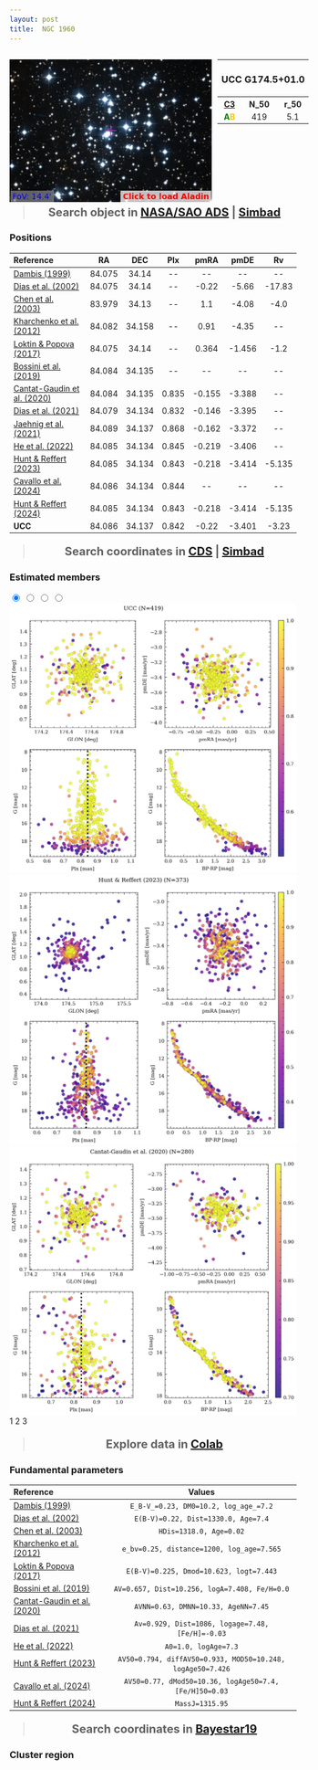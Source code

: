 ```yaml
---
layout: post
title:  NGC 1960
---
```

<div style="display: flex; justify-content: space-between; width:720px;height:250px">
<div style="text-align: center;">

<!-- Static image + data attributes for FOV and target -->
<img id="aladin_img"
     data-umami-event="aladin_load"
     src="https://raw.githubusercontent.com/ucc23/Q2P/main/plots/ngc1960_aladin.webp"
     alt="Click to load Aladin Lite" 
     style="width:355px;height:250px; cursor: pointer;"
     data-fov="0.17" 
     data-target="84.086 34.137"/>
<!-- Div to contain Aladin Lite viewer -->
<div id="aladin-lite-div" style="width:355px;height:250px;display:none;"></div>
<!-- Aladin Lite script (will be loaded after the image is clicked) -->
<script src="{{ site.baseurl }}/scripts/aladin_load.js"></script>

</div>
<!-- Left block -->

<table style="width:355px;height:250px;">
  <!-- Row 1 (title) -->
  <tr>
    <td colspan="5"><h3>UCC G174.5+01.0</h3></td>
  </tr>
  <!-- Row 2 -->
  <tr>
    <th style="text-align: center;"><a href="https://ucc.ar/faq#what-is-the-c3-parameter" title="Combined class">C3</a></th>
    <th style="text-align: center;"><div title="Stars with membership probability >50%">N_50</div></th>
    <th style="text-align: center;"><div title="Radius that contains half the members [arcmin]">r_50</div></th>
  </tr>
  <!-- Row 3 -->
  <tr>
    <td style="text-align: center;"><span style="color: green; font-weight: bold;">A</span><span style="color: #FFC300; font-weight: bold;">B</span></td>
    <td style="text-align: center;">419</td>
    <td style="text-align: center;">5.1</td>
  </tr>
</table>
</div>

> <p style="text-align:center; font-weight: bold; font-size:20px">Search object in <a data-umami-event="nasa_search" href="https://ui.adsabs.harvard.edu/search/q=%20collection%3Aastronomy%20body%3A%22NGC%201960%22&sort=date%20desc%2C%20bibcode%20desc&p_=0" target="_blank">NASA/SAO ADS</a> | <a data-umami-event="simbad_search" href="https://simbad.cds.unistra.fr/simbad/sim-id-refs?Ident=ngc1960" target="_blank">Simbad</a></p>


### Positions

| Reference    | RA    | DEC   | Plx  | pmRA  | pmDE   |  Rv  |
| :---         | :---: | :---: | :---: | :---: | :---: | :---: |
|[Dambis (1999)](https://ui.adsabs.harvard.edu/abs/1999AstL...25....7D) | 84.075 | 34.14 | -- | -- | -- | -- |
|[Dias et al. (2002)](https://ui.adsabs.harvard.edu/abs/2002A%26A...389..871D) | 84.075 | 34.14 | -- | -0.22 | -5.66 | -17.83 |
|[Chen et al. (2003)](https://ui.adsabs.harvard.edu/abs/2003AJ....125.1397C) | 83.979 | 34.13 | -- | 1.1 | -4.08 | -4.0 |
|[Kharchenko et al. (2012)](https://ui.adsabs.harvard.edu/abs/2012A%26A...543A.156K) | 84.082 | 34.158 | -- | 0.91 | -4.35 | -- |
|[Loktin & Popova (2017)](https://ui.adsabs.harvard.edu/abs/2017AstBu..72..257L) | 84.075 | 34.14 | -- | 0.364 | -1.456 | -1.2 |
|[Bossini et al. (2019)](https://ui.adsabs.harvard.edu/abs/2019A%26A...623A.108B) | 84.084 | 34.135 | -- | -- | -- | -- |
|[Cantat-Gaudin et al. (2020)](https://ui.adsabs.harvard.edu/abs/2020A%26A...640A...1C) | 84.084 | 34.135 | 0.835 | -0.155 | -3.388 | -- |
|[Dias et al. (2021)](https://ui.adsabs.harvard.edu/abs/2021MNRAS.504..356D) | 84.079 | 34.134 | 0.832 | -0.146 | -3.395 | -- |
|[Jaehnig et al. (2021)](https://ui.adsabs.harvard.edu/abs/2021ApJ...923..129J) | 84.089 | 34.137 | 0.868 | -0.162 | -3.372 | -- |
|[He et al. (2022)](https://ui.adsabs.harvard.edu/abs/2022ApJS..262....7H) | 84.085 | 34.134 | 0.845 | -0.219 | -3.406 | -- |
|[Hunt & Reffert (2023)](https://ui.adsabs.harvard.edu/abs/2023A%26A...673A.114H) | 84.085 | 34.134 | 0.843 | -0.218 | -3.414 | -5.135 |
|[Cavallo et al. (2024)](https://ui.adsabs.harvard.edu/abs/2024AJ....167...12C) | 84.086 | 34.134 | 0.844 | -- | -- | -- |
|[Hunt & Reffert (2024)](https://ui.adsabs.harvard.edu/abs/2024A%26A...686A..42H) | 84.085 | 34.134 | 0.843 | -0.218 | -3.414 | -5.135 |
| **UCC** |84.086 | 34.137 | 0.842 | -0.22 | -3.401 | -3.23 |

> <p style="text-align:center; font-weight: bold; font-size:20px">Search coordinates in <a data-umami-event="cds_coord_search" href="https://cdsportal.u-strasbg.fr/?target=84.086,+34.137" target="_blank">CDS</a> | <a data-umami-event="simbad_coord_search" href="https://simbad.cds.unistra.fr/mobile/object_list.html?coord=84.086%2034.137&output=json&radius=5&userEntry=ngc1960" target="_blank">Simbad</a></p>

### Estimated members

<div class="carousel">
<input type="radio" name="radio-btn" id="slide1" checked>
<input type="radio" name="radio-btn" id="slide1">
<input type="radio" name="radio-btn" id="slide2">
<input type="radio" name="radio-btn" id="slide3">
<div class="slides">
<div class="slide">
<a href="https://raw.githubusercontent.com/ucc23/Q2P/main/plots/UCC/ngc1960.webp" target="_blank">
<img src="https://raw.githubusercontent.com/ucc23/Q2P/main/plots/UCC/ngc1960.webp" alt="NGC 1960 UCC">
</a>
</div>
<div class="slide">
<a href="https://raw.githubusercontent.com/ucc23/Q2P/main/plots/HUNT23/ngc1960.webp" target="_blank">
<img src="https://raw.githubusercontent.com/ucc23/Q2P/main/plots/HUNT23/ngc1960.webp" alt="NGC 1960 HUNT23">
</a>
</div>
<div class="slide">
<a href="https://raw.githubusercontent.com/ucc23/Q2P/main/plots/CANTAT20/ngc1960.webp" target="_blank">
<img src="https://raw.githubusercontent.com/ucc23/Q2P/main/plots/CANTAT20/ngc1960.webp" alt="NGC 1960 CANTAT20">
</a>
</div>
</div>
<div class="indicators">
<label for="slide1">1</label>
<label for="slide2">2</label>
<label for="slide3">3</label>
</div>
</div>


> <p style="text-align:center; font-weight: bold; font-size:20px">Explore data in <a data-umami-event="colab" href="https://colab.research.google.com/github/ucc23/ucc/blob/main/assets/notebook.ipynb" target="_blank">Colab</a></p>


### Fundamental parameters

| Reference |  Values |
| :---      |  :---:  |
| [Dambis (1999)](https://ui.adsabs.harvard.edu/abs/1999AstL...25....7D) | `E_B-V_=0.23, DM0=10.2, log_age_=7.2` |
| [Dias et al. (2002)](https://ui.adsabs.harvard.edu/abs/2002A%26A...389..871D) | `E(B-V)=0.22, Dist=1330.0, Age=7.4` |
| [Chen et al. (2003)](https://ui.adsabs.harvard.edu/abs/2003AJ....125.1397C) | `HDis=1318.0, Age=0.02` |
| [Kharchenko et al. (2012)](https://ui.adsabs.harvard.edu/abs/2012A%26A...543A.156K) | `e_bv=0.25, distance=1200, log_age=7.565` |
| [Loktin & Popova (2017)](https://ui.adsabs.harvard.edu/abs/2017AstBu..72..257L) | `E(B-V)=0.225, Dmod=10.623, logt=7.443` |
| [Bossini et al. (2019)](https://ui.adsabs.harvard.edu/abs/2019A%26A...623A.108B) | `AV=0.657, Dist=10.256, logA=7.408, Fe/H=0.0` |
| [Cantat-Gaudin et al. (2020)](https://ui.adsabs.harvard.edu/abs/2020A%26A...640A...1C) | `AVNN=0.63, DMNN=10.33, AgeNN=7.45` |
| [Dias et al. (2021)](https://ui.adsabs.harvard.edu/abs/2021MNRAS.504..356D) | `Av=0.929, Dist=1086, logage=7.48, [Fe/H]=-0.03` |
| [He et al. (2022)](https://ui.adsabs.harvard.edu/abs/2022ApJS..262....7H) | `A0=1.0, logAge=7.3` |
| [Hunt & Reffert (2023)](https://ui.adsabs.harvard.edu/abs/2023A%26A...673A.114H) | `AV50=0.794, diffAV50=0.933, MOD50=10.248, logAge50=7.426` |
| [Cavallo et al. (2024)](https://ui.adsabs.harvard.edu/abs/2024AJ....167...12C) | `AV50=0.77, dMod50=10.36, logAge50=7.4, [Fe/H]50=0.03` |
| [Hunt & Reffert (2024)](https://ui.adsabs.harvard.edu/abs/2024A%26A...686A..42H) | `MassJ=1315.95` |

> <p style="text-align:center; font-weight: bold; font-size:20px">Search coordinates in <a data-umami-event="bayestar" href="http://argonaut.skymaps.info/query?lon=174.543%20&lat=1.076&coordsys=gal&mapname=bayestar2019" target="_blank">Bayestar19</a></p>


### Cluster region

<html lang="en">
  <body>
    <center>
    <div id="plot-params"
         data-oc-name="ngc1960"
         data-ra-center="84.08"
         data-dec-center="34.13"
         data-rad-deg="5.1"
         data-plx="0.842">
    </div>
    <div id="plot-container">
        <div id="plot"></div>
    </div>
    <script defer type="module" src="{{ site.baseurl }}/scripts/radec_scatter.js"></script>
    </center>
  </body>
</html>
<br>
